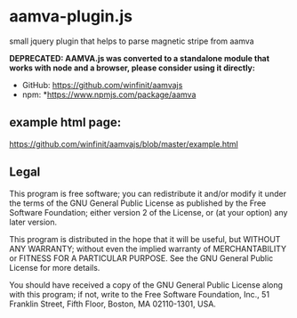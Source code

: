# aamva-plugin.js

small jquery plugin that helps to parse magnetic stripe from aamva

**DEPRECATED: 
AAMVA.js was converted to a standalone module that works with node and 
a browser, please consider using it directly:**
* GitHub: https://github.com/winfinit/aamvajs
* npm: *https://www.npmjs.com/package/aamva

## example html page:
https://github.com/winfinit/aamvajs/blob/master/example.html

## Legal

This program is free software; you can redistribute it and/or
modify it under the terms of the GNU General Public License
as published by the Free Software Foundation; either version 2
of the License, or (at your option) any later version.

This program is distributed in the hope that it will be useful,
but WITHOUT ANY WARRANTY; without even the implied warranty of
MERCHANTABILITY or FITNESS FOR A PARTICULAR PURPOSE.  See the
GNU General Public License for more details.

You should have received a copy of the GNU General Public License
along with this program; if not, write to the Free Software
Foundation, Inc., 51 Franklin Street, Fifth Floor, Boston, MA  02110-1301, USA.
